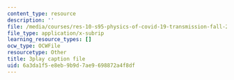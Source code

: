 ```yaml
---
content_type: resource
description: ''
file: /media/courses/res-10-s95-physics-of-covid-19-transmission-fall-2020/6a3da1f5e8eb9b9d7ae9698872a4f8df_ZqEKYbzgz4s.srt
file_type: application/x-subrip
learning_resource_types: []
ocw_type: OCWFile
resourcetype: Other
title: 3play caption file
uid: 6a3da1f5-e8eb-9b9d-7ae9-698872a4f8df
---
```

